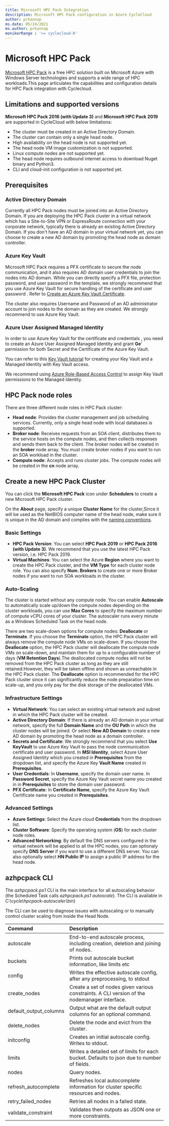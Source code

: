 ```yaml
---
title: Microsoft HPC Pack Integration
description: Microsoft HPC Pack configuration in Azure CycleCloud
author: prkannap
ms.date: 05/24/2021
ms.author: prkannap
monikerRange : '>= cyclecloud-8'
---
```


# Microsoft HPC Pack

 [Microsoft HPC Pack](https://docs.microsoft.com/powershell/high-performance-computing/overview)  is a free HPC solution built on Microsoft Azure with Windows Server technologies and supports a wide range of HPC workloads.This page articulates the capabilities and configuration details for HPC Pack integration with Cyclecloud.

## Limitations and supported versions

**Microsoft HPC Pack 2016 (with Update 3)** and **Microsoft HPC Pack 2019** are supported in CycleCloud with below limitations:

- The cluster must be created in an Active Directory Domain.
- The cluster can contain only a single head node.
- High availability on the head node is not supported yet.
- The head node VM image customization is not supported.
- Linux compute nodes are not supported yet.
- The head node requires outbound internet access to download Nuget binary and Python3.
- CLI and cloud-init configuration is not supported yet.

## Prerequisites

### Active Directory Domain

Currently all HPC Pack nodes must be joined into an Active Directory Domain. If you are deploying the HPC Pack cluster in a virtual network which has a Site-to-Site VPN or ExpressRoute connection with your corporate network, typically there is already an existing Active Directory Domain. If you don't have an AD domain in your virtual network yet, you can choose to create a new AD domain by promoting the head node as domain controller.

### Azure Key Vault

Microsoft HPC Pack requires a PFX certificate to secure the node communication,  and it also requires AD domain user credentials to join the nodes into AD domain. While you can directly specify a PFX file, protection password, and user password in the template, we strongly recommend that you use Azure Key Vault for secure handling of the certificate and user password . Refer to [Create an Azure Key Vault Certificate](https://docs.microsoft.com/powershell/high-performance-computing/deploy-an-hpc-pack-cluster-in-azure?view=hpc19-ps#create-azure-key-vault-certificate-on-azure-portal).

The cluster also requires Username and Password of an AD administrator account to join nodes to the domain as they are created. We strongly recommend to use Azure Key Vault.

### Azure User Assigned Managed Identity

In order to use Azure Key Vault for the certificate and credentials , you need to create an Azure User Assigned Managed Identity and grant **Ge**' permission for both Secret and the Certificate of the Azure Key Vault.

You can refer to this [Key Vault tutorial](https://docs.microsoft.com/azure/active-directory/managed-identities-azure-resources/tutorial-windows-vm-access-nonaad) for creating your Key Vault and a Managed Identity with Key Vault access.

We recommend using [Azure Role-Based Access Control](https://docs.microsoft.com/azure/key-vault/general/rbac-guide?tabs=azure-cli) to assign Key Vault permissions to the Managed Identity.

## HPC Pack node roles

There are three different node roles in  HPC Pack cluster:

- **Head node**: Provides the cluster management and job scheduling services. Currently, only a single head node with local databases is supported.
- **Broker node**: Receives requests from an SOA client, distributes them to the service hosts on the compute nodes, and then collects responses and sends them back to the client. The broker nodes will be created in the **broker** node array. You must create broker nodes if you want to run an SOA workload in the cluster.
- **Compute node**: Accepts and runs cluster jobs. The compute nodes will be created in the **cn** node array.

## Create a new  HPC Pack Cluster

You can click the **Microsoft HPC Pack** icon under **Schedulers** to create a new Microsoft HPC Pack cluster.

On the **About** page, specify a unique **Cluster Name** for the cluster,Since it will be used as the NetBIOS computer name of the head node, make sure it is unique in the AD domain and complies with the [naming conventions](https://docs.microsoft.com/troubleshoot/windows-server/identity/naming-conventions-for-computer-domain-site-ou#netbios-domain-names).

### Basic Settings

- **HPC Pack Version**: You can select **HPC Pack 2019** or **HPC Pack 2016 (with Update 3)**. We recommend that you use the latest HPC Pack version, i.e. HPC Pack 2019.
- **Virtual Machines**: You can select the Azure **Region** where you want to create the HPC Pack cluster, and the **VM Type** for each cluster node role. You can also specify **Num. Brokers** to create one or more Broker nodes if you want to run SOA workloads in the cluster.

### Auto-Scaling

The cluster is started without any compute node. You can enable **Autoscale** to automatically scale up/down the compute nodes depending on the cluster workloads, you can use **Max Cores** to specify the maximum number of compute vCPU cores of your cluster. The autoscaler runs every minute as a Windows Scheduled Task on the head node.

There are two scale-down options for compute nodes: **Deallocate** or **Terminate**. If you choose the **Terminate** option, the HPC Pack cluster will always remove the compute node VMs on scale-down. If you choose the **Deallocate** option, the HPC Pack cluster will deallocate the compute node VMs on scale-down, and maintain them for up to a configurable number of days (**VM Retention Days**).The deallocated compute nodes will not be removed from the HPC Pack cluster as long as they are still retained.However, they will be taken offline and shown as unreachable in the HPC Pack cluster. The **Deallocate** option is recommended for the HPC Pack cluster since it can significantly reduce the node preparation time on scale-up, and you only pay for the disk storage of the deallocated VMs.

### Infrastructure Settings

- **Virtual Network**: You can select an existing virtual network and subnet in which the HPC Pack cluster will be created.
- **Active Directory Domain**: If there is already an AD domain in your virtual network, specify the full **Domain Name** and the **OU Path** in which the cluster nodes will be joined. Or select **New AD Domain** to create a new AD domain by promoting the head node as a domain controller.
- **Secrets and Certificate**: We strongly recommend that you select **Use KeyVault** to use Azure Key Vault to pass the node communication certificate and user password. In **MSI Identity**, select Azure User Assigned Identity which you created in **Prerequisites** from the dropdown list, and specify the Azure Key **Vault Name** created in **Prerequisites**.
- **User Credentials**: In **Username**, specify the domain user name. In **Password Secret**, specify the Azure Key Vault secret name you created in in **Prerequisites** to store the domain user password.
- **PFX Certificate**: In **Certificate Name**, specify the Azure Key Vault Certificate name you created in **Prerequisites**.

### Advanced Settings

- **Azure Settings**: Select the Azure cloud **Credentials** from the dropdown list.
- **Cluster Software**: Specify the operating system (**OS**) for each cluster node roles.
- **Advanced Networking**: By default the DNS servers configured in the virtual network will be applied to all the HPC nodes, you can optionaly specify **DNS Server** if you want to use a different DNS server. You can also optionally select **HN Public IP** to assign a public IP address for the head node.

## azhpcpack CLI

The _azhpcpack.ps1_ CLI is the main interface for all autoscaling behavior (the Scheduled Task calls _azhpcpack.ps1 autoscale_). The CLI is available in _C:\cycle\hpcpack-autoscaler\bin_)

The CLI can be used to diagnose issues with autoscaling or to manually control cluster scaling from inside the Head Node.

| Command | Description |
| :---    | :---        |
| autoscale            | End-to-end autoscale process, including creation, deletion and joining of nodes. |
| buckets              | Prints out autoscale bucket information, like limits etc |
| config               | Writes the effective autoscale config, after any preprocessing, to stdout |
| create_nodes         | Create a set of nodes given various constraints. A CLI version of the nodemanager interface. |
| default_output_columns | Output what are the default output columns for an optional command. |
| delete_nodes         | Delete the node and evict from the cluster. |
| initconfig           | Creates an initial autoscale config. Writes to stdout. |
| limits               | Writes a detailed set of limits for each bucket. Defaults to json due to number of fields. |
| nodes                | Query nodes. |
| refresh_autocomplete | Refreshes local autocomplete information for cluster specific resources and nodes. |
| retry_failed_nodes   | Retries all nodes in a failed state. |
| validate_constraint  | Validates then outputs as JSON one or more constraints. |
